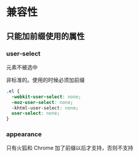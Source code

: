 # 兼容性

## 只能加前缀使用的属性

### user-select

元素不被选中

非标准的。使用的时候必须加前缀

```css
.el {
  -webkit-user-select: none;
  -moz-user-select: none;
  -khtml-user-select: none;
  user-select: none;
}
```

### appearance

只有火狐和 Chrome 加了前缀以后才支持，否则不支持
